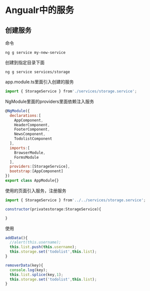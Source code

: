 # Angualr中的服务

## 创建服务

命令

`ng g service my-new-service`

创建到指定目录下面

`ng g service services/storage`

app.module.ts里面引入创建的服务

```js
import { StorageService } from'./services/storage.service';
```

NgModule里面的providers里面依赖注入服务

```js
@NgModule({
  declarations:[
    AppComponent,
    HeaderComponent,
    FooterComponent,
    NewsComponent,
    TodolistComponent
  ],
  imports:[
    BrowserModule,
    FormsModule
  ],
  providers:[StorageService],
  bootstrap:[AppComponent]
})
export class AppModule{}
```

使用的页面引入服务，注册服务

```js
import { StorageService } from'../../services/storage.service';
```

```js
constructor(privatestorage:StorageService){

}
```

使用

```js
addData(){
  //alert(this.username);
  this.list.push(this.username);
  this.storage.set('todolist',this.list);
}

removerData(key){
  console.log(key);
  this.list.splice(key,1);
  this.storage.set('todolist',this.list);
}
